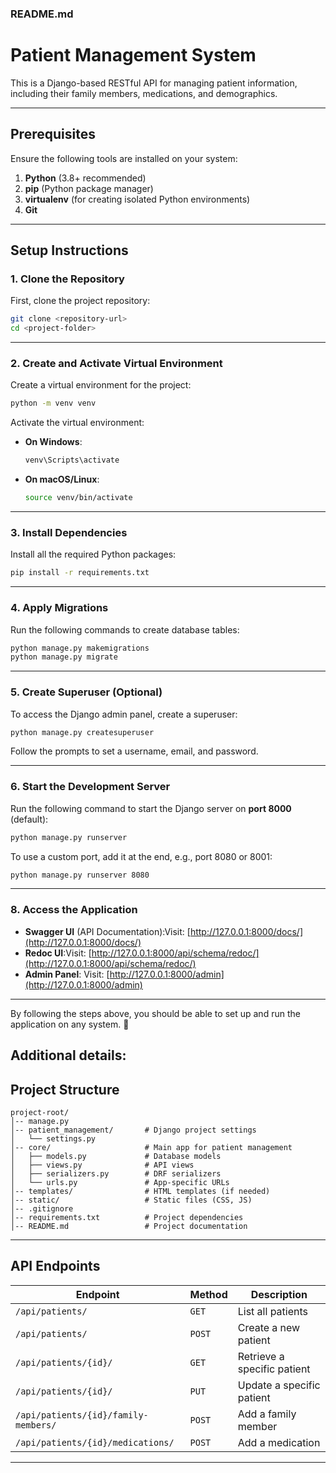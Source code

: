 ### **README.md**

# **Patient Management System**

This is a Django-based RESTful API for managing patient information, including their family members, medications, and demographics.

---

## **Prerequisites**

Ensure the following tools are installed on your system:

1. **Python** (3.8+ recommended)
2. **pip** (Python package manager)
3. **virtualenv** (for creating isolated Python environments)
4. **Git**

---

## **Setup Instructions**

### 1. **Clone the Repository**

First, clone the project repository:

```bash
git clone <repository-url>
cd <project-folder>
```

---

### 2. **Create and Activate Virtual Environment**

Create a virtual environment for the project:

```bash
python -m venv venv
```

Activate the virtual environment:

- **On Windows**:
  ```bash
  venv\Scripts\activate
  ```
- **On macOS/Linux**:
  ```bash
  source venv/bin/activate
  ```

---

### 3. **Install Dependencies**

Install all the required Python packages:

```bash
pip install -r requirements.txt
```

---


### 4. **Apply Migrations**

Run the following commands to create database tables:

```bash
python manage.py makemigrations
python manage.py migrate
```

---

### 5. **Create Superuser (Optional)**

To access the Django admin panel, create a superuser:

```bash
python manage.py createsuperuser
```

Follow the prompts to set a username, email, and password.

---

### 6. **Start the Development Server**

Run the following command to start the Django server on **port 8000** (default):

```bash
python manage.py runserver
```

To use a custom port, add it at the end, e.g., port 8080 or 8001:

```bash
python manage.py runserver 8080
```

---

### 8. **Access the Application**

- **Swagger UI** (API Documentation):Visit: [http://127.0.0.1:8000/docs/](http://127.0.0.1:8000/docs/)
- **Redoc UI**:Visit: [http://127.0.0.1:8000/api/schema/redoc/](http://127.0.0.1:8000/api/schema/redoc/)
- **Admin Panel**:
  Visit: [http://127.0.0.1:8000/admin](http://127.0.0.1:8000/admin)

---

By following the steps above, you should be able to set up and run the application on any system. 🚀

## Additional details:

## **Project Structure**

```
project-root/
│-- manage.py
│-- patient_management/       # Django project settings
│   └── settings.py
│-- core/                     # Main app for patient management
│   ├── models.py             # Database models
│   ├── views.py              # API views
│   ├── serializers.py        # DRF serializers
│   └── urls.py               # App-specific URLs
│-- templates/                # HTML templates (if needed)
│-- static/                   # Static files (CSS, JS)
│-- .gitignore
│-- requirements.txt          # Project dependencies
│-- README.md                 # Project documentation
```

---

## **API Endpoints**

| Endpoint                               | Method   | Description                 |
| -------------------------------------- | -------- | --------------------------- |
| `/api/patients/`                     | `GET`  | List all patients           |
| `/api/patients/`                     | `POST` | Create a new patient        |
| `/api/patients/{id}/`                | `GET`  | Retrieve a specific patient |
| `/api/patients/{id}/`                | `PUT`  | Update a specific patient   |
| `/api/patients/{id}/family-members/` | `POST` | Add a family member         |
| `/api/patients/{id}/medications/`    | `POST` | Add a medication            |

---
